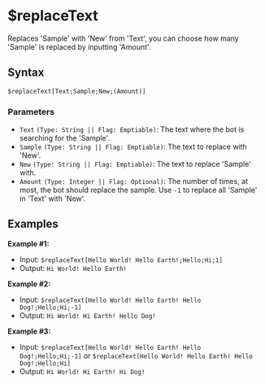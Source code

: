 # $replaceText
Replaces 'Sample' with 'New' from 'Text', you can choose how many 'Sample' is replaced by inputting 'Amount'.

## Syntax
```
$replaceText[Text;Sample;New;(Amount)]
```

### Parameters
- `Text` `(Type: String || Flag: Emptiable)`: The text where the bot is searching for the 'Sample'.
- `Sample` `(Type: String || Flag: Emptiable)`: The text to replace with 'New'.
- `New` `(Type: String || Flag: Emptiable)`: The text to replace 'Sample' with.
- `Amount` `(Type: Integer || Flag: Optional)`: The number of times, at most, the bot should replace the sample. Use `-1` to replace all 'Sample' in 'Text' with 'New'.

## Examples

**Example #1:**
- Input: `$replaceText[Hello World! Hello Earth!;Hello;Hi;1]`
- Output: `Hi World! Hello Earth!`

**Example #2:**
- Input: `$replaceText[Hello World! Hello Earth! Hello Dog!;Hello;Hi;-1]`
- Output: `Hi World! Hi Earth! Hello Dog!`

**Example #3:**
- Input: `$replaceText[Hello World! Hello Earth! Hello Dog!;Hello;Hi;-1]` or `$replaceText[Hello World! Hello Earth! Hello Dog!;Hello;Hi]`
- Output: `Hi World! Hi Earth! Hi Dog!`
